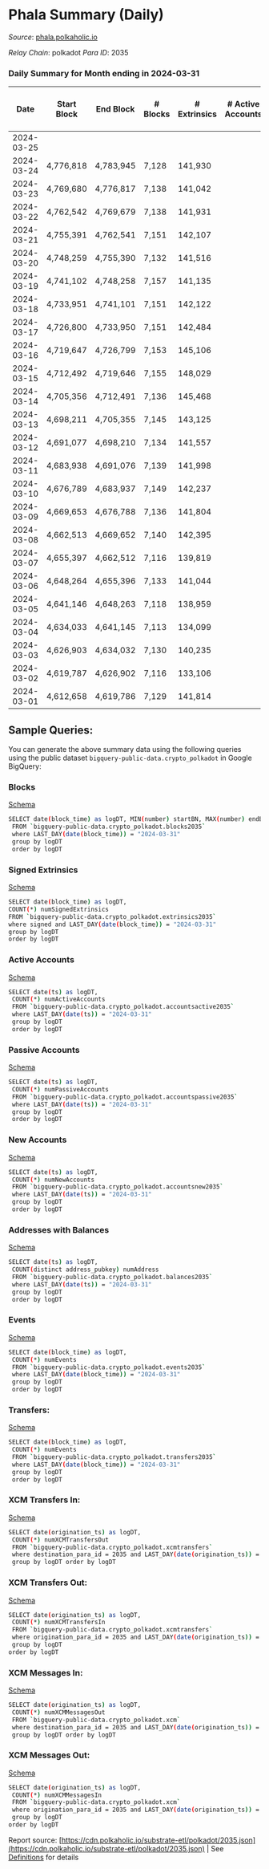 # Phala Summary (Daily)

_Source_: [phala.polkaholic.io](https://phala.polkaholic.io)

*Relay Chain*: polkadot
*Para ID*: 2035



### Daily Summary for Month ending in 2024-03-31


| Date    | Start Block | End Block | # Blocks | # Extrinsics | # Active Accounts | # Passive Accounts | # New Accounts | # Addresses | # Events  | # Transfers ($USD) | # XCM Transfers In ($USD) | # XCM Transfers Out ($USD) | # XCM In | # XCM Out | Issues |
|---------|-------------|-----------|----------|--------------|-------------------|--------------------|----------------|-------------|-----------|--------------------|---------------------------|----------------------------|----------|-----------|--------|
| 2024-03-25 |  |  |  |  |  |  |  |  |  |   |   |   |  |  |  |
| 2024-03-24 | 4,776,818 | 4,783,945 | 7,128 | 141,930 |  |  |  | 5,151 | 2,265,508 | 139,205 ($237,037.76) |   |   |  |  |  |
| 2024-03-23 | 4,769,680 | 4,776,817 | 7,138 | 141,042 |  |  |  | 5,145 | 2,248,515 | 138,230 ($137,384.47) |   |   |  |  |  |
| 2024-03-22 | 4,762,542 | 4,769,679 | 7,138 | 141,931 |  |  |  | 5,143 | 2,260,777 | 138,378 ($164,459.37) |   |   |  |  |  |
| 2024-03-21 | 4,755,391 | 4,762,541 | 7,151 | 142,107 |  |  |  | 5,135 | 2,265,022 | 138,714 ($181,808.57) |   |   |  |  |  |
| 2024-03-20 | 4,748,259 | 4,755,390 | 7,132 | 141,516 |  |  |  | 5,131 | 2,258,282 | 137,915 ($241,997.83) |   |   |  |  |  |
| 2024-03-19 | 4,741,102 | 4,748,258 | 7,157 | 141,135 |  |  |  | 5,125 | 2,247,560 | 137,187 ($284,030.00) |   |   |  |  |  |
| 2024-03-18 | 4,733,951 | 4,741,101 | 7,151 | 142,122 |  |  |  | 5,119 | 2,269,755 | 139,011 ($572,761.37) |   |   |  |  |  |
| 2024-03-17 | 4,726,800 | 4,733,950 | 7,151 | 142,484 |  |  |  | 5,120 | 2,276,755 | 139,486 ($572,997.16) |   |   |  |  |  |
| 2024-03-16 | 4,719,647 | 4,726,799 | 7,153 | 145,106 |  |  |  | 5,097 | 2,285,576 | 137,117 ($269,056.94) |   |   |  |  |  |
| 2024-03-15 | 4,712,492 | 4,719,646 | 7,155 | 148,029 |  |  |  | 5,091 | 2,303,933 | 136,050 ($194,337.16) |   |   |  |  |  |
| 2024-03-14 | 4,705,356 | 4,712,491 | 7,136 | 145,468 |  |  |  | 5,090 | 2,287,326 | 136,392 ($62,797.16) |   |   |  |  |  |
| 2024-03-13 | 4,698,211 | 4,705,355 | 7,145 | 143,125 |  |  |  | 5,087 | 2,261,182 | 136,943 ($205,362.84) |   |   |  |  |  |
| 2024-03-12 | 4,691,077 | 4,698,210 | 7,134 | 141,557 |  |  |  | 5,082 | 2,248,200 | 137,266 ($59,115.07) |   |   |  |  |  |
| 2024-03-11 | 4,683,938 | 4,691,076 | 7,139 | 141,998 |  |  |  | 5,076 | 2,261,683 | 138,896 ($129,002.40) |   |   |  |  |  |
| 2024-03-10 | 4,676,789 | 4,683,937 | 7,149 | 142,237 |  |  |  | 5,069 | 2,269,237 | 139,375 ($258,491.88) |   |   |  |  |  |
| 2024-03-09 | 4,669,653 | 4,676,788 | 7,136 | 141,804 |  |  |  | 5,061 | 2,263,211 | 138,943 ($63,325.33) |   |   |  |  |  |
| 2024-03-08 | 4,662,513 | 4,669,652 | 7,140 | 142,395 |  |  |  | 5,058 | 2,281,091 | 139,789 ($203,106.61) |   |   |  |  |  |
| 2024-03-07 | 4,655,397 | 4,662,512 | 7,116 | 139,819 |  |  |  | 5,052 | 2,220,915 | 135,424 ($55,285.07) |   |   |  |  |  |
| 2024-03-06 | 4,648,264 | 4,655,396 | 7,133 | 141,044 |  |  |  | 5,050 | 2,253,121 | 138,642 ($42,269.62) |   |   |  |  |  |
| 2024-03-05 | 4,641,146 | 4,648,263 | 7,118 | 138,959 |  |  |  | 5,047 | 2,220,061 | 136,308 ($48,741.01) |   |   |  |  |  |
| 2024-03-04 | 4,634,033 | 4,641,145 | 7,113 | 134,099 |  |  |  | 5,031 | 2,137,503 | 130,854 ($1,000,450.49) |   |   |  |  |  |
| 2024-03-03 | 4,626,903 | 4,634,032 | 7,130 | 140,235 |  |  |  | 5,023 | 2,241,277 | 131,284 ($38,746.72) |   |   |  |  |  |
| 2024-03-02 | 4,619,787 | 4,626,902 | 7,116 | 133,106 |  |  |  | 5,018 | 2,125,674 | 129,982 ($46,409.72) |   |   |  |  |  |
| 2024-03-01 | 4,612,658 | 4,619,786 | 7,129 | 141,814 |  |  |  | 5,023 | 2,266,232 | 139,289 ($161,454.15) |   |   |  |  |  |

## Sample Queries:
You can generate the above summary data using the following queries using the public dataset `bigquery-public-data.crypto_polkadot` in Google BigQuery:


### Blocks 

[Schema](https://github.com/colorfulnotion/substrate-etl/blob/main/schema/blocks.json)

```bash
SELECT date(block_time) as logDT, MIN(number) startBN, MAX(number) endBN, COUNT(*) numBlocks 
 FROM `bigquery-public-data.crypto_polkadot.blocks2035`  
 where LAST_DAY(date(block_time)) = "2024-03-31" 
 group by logDT 
 order by logDT
```

### Signed Extrinsics 

[Schema](https://github.com/colorfulnotion/substrate-etl/blob/main/schema/extrinsics.json)

```bash
SELECT date(block_time) as logDT, 
COUNT(*) numSignedExtrinsics 
FROM `bigquery-public-data.crypto_polkadot.extrinsics2035`  
where signed and LAST_DAY(date(block_time)) = "2024-03-31" 
group by logDT 
order by logDT
```

### Active Accounts 

[Schema](https://github.com/colorfulnotion/substrate-etl/blob/main/schema/accountsactive.json)

```bash
SELECT date(ts) as logDT, 
 COUNT(*) numActiveAccounts 
 FROM `bigquery-public-data.crypto_polkadot.accountsactive2035` 
 where LAST_DAY(date(ts)) = "2024-03-31" 
 group by logDT 
 order by logDT
```

### Passive Accounts 

[Schema](https://github.com/colorfulnotion/substrate-etl/blob/main/schema/accountspassive.json)

```bash
SELECT date(ts) as logDT, 
 COUNT(*) numPassiveAccounts 
 FROM `bigquery-public-data.crypto_polkadot.accountspassive2035` 
 where LAST_DAY(date(ts)) = "2024-03-31" 
 group by logDT 
 order by logDT
```

### New Accounts 

[Schema](https://github.com/colorfulnotion/substrate-etl/blob/main/schema/accountsnew.json)

```bash
SELECT date(ts) as logDT, 
 COUNT(*) numNewAccounts 
 FROM `bigquery-public-data.crypto_polkadot.accountsnew2035` 
 where LAST_DAY(date(ts)) = "2024-03-31" 
 group by logDT
 order by logDT
```

### Addresses with Balances 

[Schema](https://github.com/colorfulnotion/substrate-etl/blob/main/schema/balances.json)

```bash
SELECT date(ts) as logDT,
 COUNT(distinct address_pubkey) numAddress 
 FROM `bigquery-public-data.crypto_polkadot.balances2035` 
 where LAST_DAY(date(ts)) = "2024-03-31" 
 group by logDT 
 order by logDT
```

### Events 

[Schema](https://github.com/colorfulnotion/substrate-etl/blob/main/schema/events.json)

```bash
SELECT date(block_time) as logDT, 
 COUNT(*) numEvents 
 FROM `bigquery-public-data.crypto_polkadot.events2035` 
 where LAST_DAY(date(block_time)) = "2024-03-31" 
 group by logDT 
 order by logDT
```

### Transfers:

[Schema](https://github.com/colorfulnotion/substrate-etl/blob/main/schema/transfers.json)

```bash
SELECT date(block_time) as logDT, 
 COUNT(*) numEvents 
 FROM `bigquery-public-data.crypto_polkadot.transfers2035` 
 where LAST_DAY(date(block_time)) = "2024-03-31" 
 group by logDT 
 order by logDT
```

### XCM Transfers In: 

[Schema](https://github.com/colorfulnotion/substrate-etl/blob/main/schema/xcmtransfers.json)

```bash
SELECT date(origination_ts) as logDT, 
 COUNT(*) numXCMTransfersOut 
 FROM `bigquery-public-data.crypto_polkadot.xcmtransfers` 
 where destination_para_id = 2035 and LAST_DAY(date(origination_ts)) = "2024-03-31" 
 group by logDT order by logDT
```

### XCM Transfers Out: 

[Schema](https://github.com/colorfulnotion/substrate-etl/blob/main/schema/xcmtransfers.json)

```bash
SELECT date(origination_ts) as logDT, 
 COUNT(*) numXCMTransfersIn 
 FROM `bigquery-public-data.crypto_polkadot.xcmtransfers` 
 where origination_para_id = 2035 and LAST_DAY(date(origination_ts)) = "2024-03-31" 
 group by logDT 
order by logDT
```

### XCM Messages In: 

[Schema](https://github.com/colorfulnotion/substrate-etl/blob/main/schema/xcm.json)

```bash
SELECT date(origination_ts) as logDT, 
 COUNT(*) numXCMMessagesOut 
 FROM `bigquery-public-data.crypto_polkadot.xcm` 
 where destination_para_id = 2035 and LAST_DAY(date(origination_ts)) = "2024-03-31" 
 group by logDT order by logDT
```

### XCM Messages Out: 

[Schema](https://github.com/colorfulnotion/substrate-etl/blob/main/schema/xcm.json)

```bash
SELECT date(origination_ts) as logDT, 
 COUNT(*) numXCMMessagesIn 
 FROM `bigquery-public-data.crypto_polkadot.xcm` 
 where origination_para_id = 2035 and LAST_DAY(date(origination_ts)) = "2024-03-31" 
 group by logDT 
order by logDT
```


Report source: [https://cdn.polkaholic.io/substrate-etl/polkadot/2035.json](https://cdn.polkaholic.io/substrate-etl/polkadot/2035.json) | See [Definitions](/DEFINITIONS.md) for details
